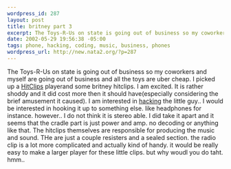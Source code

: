 ```yaml
--- 
wordpress_id: 287
layout: post
title: britney part 3
excerpt: The Toys-R-Us on state is going out of business so my coworkers and myself are going out of business and all the toys are uber cheap.  I picked up a HitClips playerand some britney hitclips. I am excited. It is rather shoddy and it did cost more then it should have(especially considering the brief amusement it ca...
date: 2002-05-29 19:56:38 -05:00
tags: phone, hacking, coding, music, business, phones
wordpress_url: http://new.nata2.org/?p=287
---
```

The Toys-R-Us on state is going out of business so my coworkers and myself are going out of business and all the toys are uber cheap.  I picked up a <a href="http://www.techtv.com/freshgear/products/story/0,23008,2464987,00.html">HitClips</a> playerand some britney hitclips. I am excited. It is rather shoddy and it did cost more then it should have(especially considering the brief amusement it caused). I am interested in <a href="http://wearables.blu.org/wear-hard-01/20015689.html">hacking</a> the little guy.. I would be interested in hooking it up to something else. like headphones for instance. however.. I do not think it is stereo able. I did take it apart and it seems that the cradle part is just power and amp. no decoding or anything like that. The hitclips themselves are responsible for producing the music and sound. THe are just a couple resisters and a sealed section. the radio clip is a lot more complicated and actually kind of handy. it would be really easy to make a larger player for these little clips. but why woudl you do taht. hmm.. 
